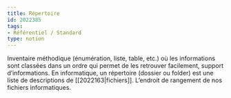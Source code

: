 ```yaml
---
title: Répertoire
id: 2022385
tags:
- Référentiel / Standard
type: notion
---
```


Inventaire méthodique (énumération, liste, table, etc.) où les informations sont classées dans un ordre qui permet de les retrouver facilement, support d’informations. En informatique, un répertoire (dossier ou folder) est une liste de descriptions de [[2022163|fichiers]]. L’endroit de rangement de nos fichiers informatiques.

